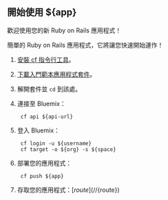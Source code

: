 開始使用 ${app}
-----------------------------------
歡迎使用您的新 Ruby on Rails 應用程式！

簡單的 Ruby on Rails 應用程式，它將讓您快速開始運作！

1. [安裝 cf 指令行工具](${doc-url}/#starters/BuildingWeb.html#install_cf)。
2. [下載入門範本應用程式套件](${ace-url}/rest/apps/${app-guid}/starter-download)。
3. 解開套件並 `cd` 到該處。
4. 連接至 Bluemix：

		cf api ${api-url}

5. 登入 Bluemix：

		cf login -u ${username}
		cf target -o ${org} -s ${space}
		
6. 部署您的應用程式：

		cf push ${app}

7. 存取您的應用程式：[${route}](//${route})
